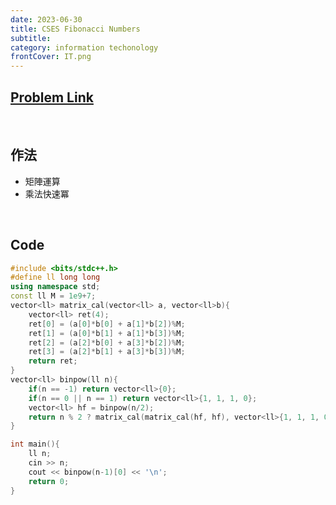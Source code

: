 ```yaml
---
date: 2023-06-30
title: CSES Fibonacci Numbers
subtitle: 
category: information techonology
frontCover: IT.png
---
```


## [Problem Link](https://cses.fi/problemset/task/1722 "CSES-Fibonacci Numbers")

<br>

## 作法
- 矩陣運算
- 乘法快速冪
  
<br>

## Code

```cpp
#include <bits/stdc++.h>
#define ll long long
using namespace std;
const ll M = 1e9+7;
vector<ll> matrix_cal(vector<ll> a, vector<ll>b){
    vector<ll> ret(4);
    ret[0] = (a[0]*b[0] + a[1]*b[2])%M;
    ret[1] = (a[0]*b[1] + a[1]*b[3])%M;
    ret[2] = (a[2]*b[0] + a[3]*b[2])%M;
    ret[3] = (a[2]*b[1] + a[3]*b[3])%M;
    return ret;
}
vector<ll> binpow(ll n){
    if(n == -1) return vector<ll>{0};
    if(n == 0 || n == 1) return vector<ll>{1, 1, 1, 0};
    vector<ll> hf = binpow(n/2);
    return n % 2 ? matrix_cal(matrix_cal(hf, hf), vector<ll>{1, 1, 1, 0}) : matrix_cal(hf, hf);
}

int main(){
    ll n;
    cin >> n;
    cout << binpow(n-1)[0] << '\n';
    return 0;
}
```